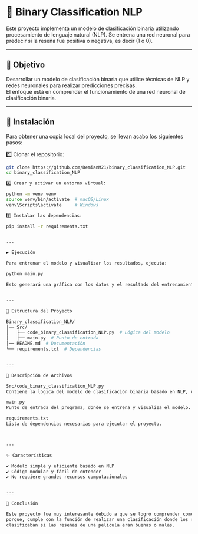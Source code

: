 # 📝 Binary Classification NLP  

Este proyecto implementa un modelo de clasificación binaria utilizando procesamiento de lenguaje natural (NLP). Se entrena una red neuronal para predecir si la reseña fue positiva o negativa, es decir (1 o 0).  

---

## 🎯 Objetivo  

Desarrollar un modelo de clasificación binaria que utilice técnicas de NLP y redes neuronales para realizar predicciones precisas.  
El enfoque está en comprender el funcionamiento de una red neuronal de clasificación binaria. 

---

## 🚀 Instalación  

Para obtener una copia local del proyecto, se llevan acabo los siguientes pasos:  

1️⃣ Clonar el repositorio:  

```bash
git clone https://github.com/DemianM21/binary_classification_NLP.git
cd binary_classification_NLP

2️⃣ Crear y activar un entorno virtual:

python -m venv venv
source venv/bin/activate  # macOS/Linux
venv\Scripts\activate     # Windows

3️⃣ Instalar las dependencias:

pip install -r requirements.txt


---

▶️ Ejecución

Para entrenar el modelo y visualizar los resultados, ejecuta:

python main.py

Esto generará una gráfica con los datos y el resultado del entrenamiento.


---

📁 Estructura del Proyecto

Binary_classification_NLP/
│── Src/
│   ├── code_binary_classification_NLP.py  # Lógica del modelo
│   ├── main.py  # Punto de entrada
│── README.md  # Documentación
└── requirements.txt  # Dependencias


---

📝 Descripción de Archivos

Src/code_binary_classification_NLP.py
Contiene la lógica del modelo de clasificación binaria basado en NLP, utilizando vectorización de texto y una red neuronal básica.

main.py
Punto de entrada del programa, donde se entrena y visualiza el modelo.

requirements.txt
Lista de dependencias necesarias para ejecutar el proyecto.



---

✨ Características

✔️ Modelo simple y eficiente basado en NLP
✔️ Código modular y fácil de entender
✔️ No requiere grandes recursos computacionales


---

🏁 Conclusión

Este proyecto fue muy interesante debido a que se logró comprender como funciona una red neuronal tipo binaria además de conocer como esta conformada, esto 
porque, cumple con la función de realizar una clasificación donde los resultados son "1" cuando es positivo y "0" cuando es negativo, en este caso se 
clasificaban si las reseñas de una pelicula eran buenas o malas.
